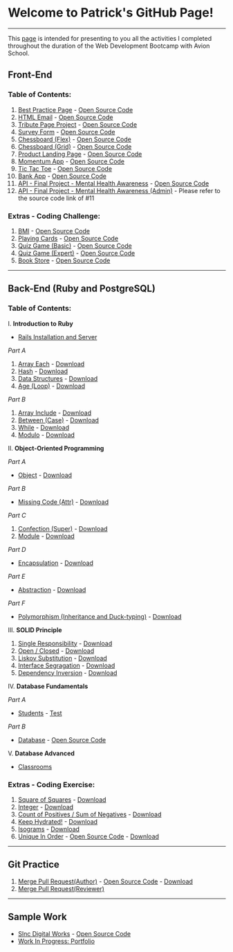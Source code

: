 # Welcome to Patrick's GitHub Page!

---

This [page](https://patricklsamson.github.io/batch8-activities/) is intended for presenting to you all the activities I completed throughout the duration of the Web Development Bootcamp with Avion School.

## Front-End

### Table of Contents:

1. [Best Practice Page](/a1-best-practice-page/index.html) - [Open Source Code](https://github.com/patricklsamson/batch8-activities/tree/main/a1-best-practice-page)
1. [HTML Email](/a2-html-email/index.html) - [Open Source Code](https://github.com/patricklsamson/batch8-activities/tree/main/a1-best-practice-page)
1. [Tribute Page Project](/a3-tribute-page-project/index.html) - [Open Source Code](https://github.com/patricklsamson/batch8-activities/tree/main/a3-tribute-page-project)
1. [Survey Form](/a4-survey-form/index.html) - [Open Source Code](https://github.com/patricklsamson/batch8-activities/tree/main/a4-survey-form)
1. [Chessboard (Flex)](/a5-chessboard-flex/index.html) - [Open Source Code](https://github.com/patricklsamson/batch8-activities/tree/main/a5-chessboard-flex)
1. [Chessboard (Grid)](/a6-chessboard-grid/index.html) - [Open Source Code](https://github.com/patricklsamson/batch8-activities/tree/main/a6-chessboard-grid)
1. [Product Landing Page](/a7-product-landing-page/index.html) - [Open Source Code](https://github.com/patricklsamson/batch8-activities/tree/main/a7-product-landing-page)
1. [Momentum App](/a8-momentum-app/index.html) - [Open Source Code](https://github.com/patricklsamson/batch8-activities/tree/main/a8-momentum-app)
1. [Tic Tac Toe](/a9-tic-tac-toe/index.html) - [Open Source Code](https://github.com/patricklsamson/batch8-activities/tree/main/a9-tic-tac-toe)
1. [Bank App](/a10-bank-app/index.html) - [Open Source Code](https://github.com/patricklsamson/batch8-activities/tree/main/a10-bank-app)
1. [API - Final Project - Mental Health Awareness](/a11-api-final-project/index.html) - [Open Source Code](https://github.com/patricklsamson/batch8-activities/tree/main/a11-api-final-project)
1. [API - Final Project - Mental Health Awareness (Admin)](/a11-api-final-project/admin.html) - Please refer to the source code link of #11

### Extras - Coding Challenge:

1. [BMI](/coding-challenge/c1-bmi.html) - [Open Source Code](https://github.com/patricklsamson/batch8-activities/blob/main/coding-challenge/c1-bmi.html)
1. [Playing Cards](/coding-challenge/c2-playing-cards.html) - [Open Source Code](https://github.com/patricklsamson/batch8-activities/blob/main/coding-challenge/c2-playing-cards.html)
1. [Quiz Game (Basic)](/coding-challenge/c3-quiz-game-basic.html) - [Open Source Code](https://github.com/patricklsamson/batch8-activities/blob/main/coding-challenge/c3-quiz-game-basic.html)
1. [Quiz Game (Expert)](/coding-challenge/c4-quiz-game-expert.html) - [Open Source Code](https://github.com/patricklsamson/batch8-activities/blob/main/coding-challenge/c4-quiz-game-expert.html)
1. [Book Store](/coding-challenge/c5-book-store.html) - [Open Source Code](https://github.com/patricklsamson/batch8-activities/blob/main/coding-challenge/c5-book-store.html)

---

## Back-End (Ruby and PostgreSQL)

### Table of Contents:

I. **Introduction to Ruby**

- [Rails Installation and Server](https://github.com/patricklsamson/sample)

_Part A_

1. [Array Each](https://github.com/patricklsamson/batch8-activities/blob/main/ba1-ruby/a1_array_each.rb) - [Download](/ba1-ruby/a1_array_each.rb)
1. [Hash](https://github.com/patricklsamson/batch8-activities/blob/main/ba1-ruby/a2_hash.rb) - [Download](/ba1-ruby/a2_hash.rb)
1. [Data Structures](https://github.com/patricklsamson/batch8-activities/blob/main/ba1-ruby/a3_data_structures.rb) - [Download](/ba1-ruby/a3_data_structures.rb)
1. [Age (Loop)](https://github.com/patricklsamson/batch8-activities/blob/main/ba1-ruby/age.rb) - [Download](/ba1-ruby/age.rb)

_Part B_

1. [Array Include](https://github.com/patricklsamson/batch8-activities/blob/main/ba1-ruby/b1_array_include.rb) - [Download](/ba1-ruby/b1_array_include.rb)
1. [Between (Case)](https://github.com/patricklsamson/batch8-activities/blob/main/rubyactivities/between.rb) - [Download](/rubyactivities/between.rb)
1. [While](https://github.com/patricklsamson/batch8-activities/blob/main/ba1-ruby/b3_while.rb) - [Download](/ba1-ruby/b3_while.rb)
1. [Modulo](https://github.com/patricklsamson/batch8-activities/blob/main/ba1-ruby/b4_modulo.rb) - [Download](/ba1-ruby/b4_modulo.rb)

II. **Object-Oriented Programming**

_Part A_

- [Object](https://github.com/patricklsamson/batch8-activities/blob/main/ba2-ruby/a1_object.rb) - [Download](/ba2-ruby/a1_object.rb)

_Part B_

- [Missing Code (Attr)](https://github.com/patricklsamson/batch8-activities/blob/main/rubyactivities/2.0_1_missing_code.rb) - [Download](/rubyactivities/2.0_1_missing_code.rb)

_Part C_

1. [Confection (Super)](https://github.com/patricklsamson/batch8-activities/blob/main/rubyactivities/confection.rb) - [Download](/rubyactivities/confection.rb)
1. [Module](https://github.com/patricklsamson/batch8-activities/blob/main/ba2-ruby/c2_module.rb) - [Download](/ba2-ruby/c2_module.rb)

_Part D_

- [Encapsulation](https://github.com/patricklsamson/batch8-activities/blob/main/ba2-ruby/d1_encapsulation.rb) - [Download](/ba2-ruby/d1_encapsulation.rb)

_Part E_

- [Abstraction](https://github.com/patricklsamson/batch8-activities/blob/main/ba2-ruby/e1_abstraction.rb) - [Download](/ba2-ruby/e1_abstraction.rb)

_Part F_

- [Polymorphism (Inheritance and Duck-typing)](https://github.com/patricklsamson/batch8-activities/blob/main/rubyactivities/polymorphism.rb) - [Download](/rubyactivities/polymorphism.rb)

III. **SOLID Principle**

1. [Single Responsibility](https://github.com/patricklsamson/batch8-activities/blob/main/ba2.1-ruby/a1_single_responsibility.rb) - [Download](/ba2.1-ruby/a1_single_responsibility.rb)
1. [Open / Closed](https://github.com/patricklsamson/batch8-activities/blob/main/ba2.1-ruby/a2_open_closed.rb) - [Download](/ba2.1-ruby/a2_open_closed.rb)
1. [Liskov Substitution](https://github.com/patricklsamson/batch8-activities/blob/main/ba2.1-ruby/a3_liskov_substitution.rb) - [Download](/ba2.1-ruby/a3_liskov_substitution.rb)
1. [Interface Segragation](https://github.com/patricklsamson/batch8-activities/blob/main/ba2.1-ruby/a4_interface_segregation.rb) - [Download](/ba2.1-ruby/a4_interface_segregation.rb)
1. [Dependency Inversion](https://github.com/patricklsamson/batch8-activities/blob/main/ba2.1-ruby/a5_dependency_inversion.rb) - [Download](/ba2.1-ruby/a5_dependency_inversion.rb)

IV. **Database Fundamentals**

_Part A_

- [Students](https://github.com/patricklsamson/batch8-activities/blob/main/ba3-postgresql/a1-students.txt) - [Test](/ba3-postgresql/a1-students.txt)

_Part B_

- [Database](https://github.com/patricklsamson/batch8-activities/pull/3) - [Open Source Code](https://github.com/patricklsamson/batch8-activities/blob/main/rubyactivities/3.0_database.txt)

V. **Database Advanced**

- [Classrooms](https://github.com/patricklsamson/batch8-activities/blob/main/ba3.1-postgresql/a1-classrooms.txt)

### Extras - Coding Exercise:

1. [Square of Squares](https://github.com/patricklsamson/batch8-activities/blob/main/rubyactivities/square_of_squares.rb) - [Download](/rubyactivities/square_of_squares.rb)
1. [Integer](https://github.com/patricklsamson/batch8-activities/blob/main/ruby-coding-exercise/c2_integer.rb) - [Download](/ruby-coding-exercise/c2_integer.rb)
1. [Count of Positives / Sum of Negatives](https://github.com/patricklsamson/batch8-activities/blob/main/rubyactivities/count_positives.rb) - [Download](/rubyactivities/count_positives.rb)
1. [Keep Hydrated!](https://github.com/patricklsamson/batch8-activities/blob/main/ruby-coding-exercise/c4_keep_hydrated.rb) - [Download](/ruby-coding-exercise/c4_keep_hydrated.rb)
1. [Isograms](https://github.com/patricklsamson/batch8-activities/blob/main/ruby-coding-exercise/c5_isograms.rb) - [Download](/ruby-coding-exercise/c5_isograms.rb)
1. [Unique In Order](https://github.com/patricklsamson/batch8-activities/pull/5) - [Open Source Code]() - [Download]()

---

## Git Practice

1. [Merge Pull Request(Author)](https://github.com/patricklsamson/batch8-activities/pull/1) - [Open Source Code](https://github.com/patricklsamson/batch8-activities/blob/main/git-practice/up_file.rb) - [Download](/git-practice/up_file.rb)
2. [Merge Pull Request(Reviewer)](https://github.com/paopapaopao/batch8-activities/pull/1)

---

## Sample Work

- [Slnc Digital Works](https://slncdworks.github.io/) - [Open Source Code](https://github.com/patricklsamson/slncdworks.github.io)
- [Work In Progress: Portfolio]()
